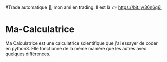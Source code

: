 #Trade automatique 🤑️, mon ami en trading. Il est là 👉️ https://bit.ly/36n6q6l
# Ma-Calculatrice
Ma Calculatrice est une calculatrice scientifique que j'ai essayer de coder en python3. Elle fonctionne de la même manière que les autres avec quelques différences.
